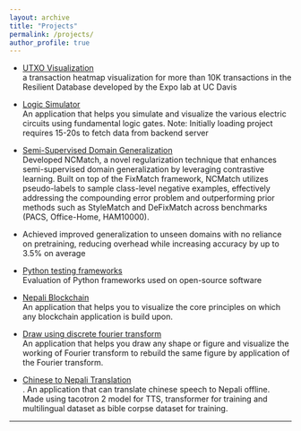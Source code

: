 ```yaml
---
layout: archive
title: "Projects"
permalink: /projects/
author_profile: true
---
```


- [UTXO Visualization](https://utxo.netlify.app/)<br>
 a transaction heatmap visualization for more than 10K transactions in the Resilient Database developed by the Expo lab at UC Davis

- [Logic Simulator ](https://logic-circuit-simulator-frontend.darshanacharya.repl.co/)<br>
  An application that helps you simulate and visualize the various electric circuits using fundamental logic gates.
  Note: Initially loading project requires 15-20s to fetch data from backend server

- [Semi-Supervised Domain Generalization](https://drive.google.com/file/d/1fJSRAJ9UyIF1p0ywE2aQJQLAAwcl0iSC/view?usp=drive_link)<br>
Developed NCMatch, a novel regularization technique that enhances semi-supervised domain generalization by leveraging contrastive learning. Built on top of the FixMatch framework, NCMatch utilizes pseudo-labels to sample class-level negative examples, effectively addressing the compounding error problem and outperforming prior methods such as StyleMatch and DeFixMatch across benchmarks (PACS, Office-Home, HAM10000).

- Achieved improved generalization to unseen domains with no reliance on pretraining, reducing overhead while increasing accuracy by up to 3.5% on average

- [Python testing frameworks](https://github.com/EYH0602/TestEval)<br>      Evaluation of Python frameworks used on open-source software

<!-- - [Automated musical tune generation using char RNN](https://acharyadarshan.github.io/2020/03/web-pelican-intro/)<br>
  An application that can generate a sequence of ABC musical notes which can be played by media player to compose musical tunes -->

- [Nepali Blockchain](https://nepaliblockchain.netlify.app/)<br>
  An application that helps you to visualize the core principles on which any blockchain application is build upon.

- [Draw using discrete fourier transform](https://drawusing-fourier.netlify.app/)<br>
  An application that helps you draw any shape or figure and visualize the working of Fourier transform to rebuild the same figure by application of the Fourier transform.

<!-- - [2D Fighting game ](https://2d-1.darshanacharya.repl.co/)<br>.
  A modified retro style game similar to sonic made as part of intrenship. -->

- [Chinese to Nepali Translation ](https://github.com/acharyadarshan/Speech-Translator)<br>.
  An application that can translate chinese speech to Nepali offline. Made using tacotron 2 model for TTS, transformer for training and multilingual dataset as bible corpse dataset for training.

<!-- - [Portable Electrocardiogram Device ](https://acharyadarshan.netlify.app/projects.html)<br>
  A cheap and easily portable ECG device that helps you to measure the various prinicpal pulsating activities of heart. -->

<!-- - [Nepali Blockchain](https://nepaliblockchain.netlify.app/)<br>
  An application that helps you to visualize the core principles on which any blockchain application is build upon. -->

<!-- - [Make playable drum](https://github.com/acharyadarshan/MathMate)<br>
  A web application written in python that uses concepts from pygame to give you playable drum with nice UI. -->

<!-- - [Visaulize quicksort](https://visualizequicksort.netlify.app/)<br>
  A web application that helps you to visualize the fastest searching algorithm quick sort -->

---
